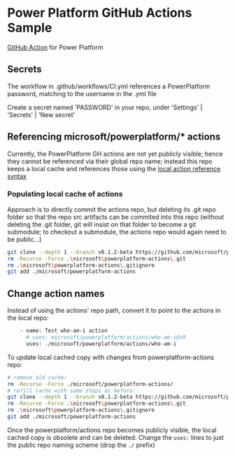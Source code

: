 # Power Platform GitHub Actions Sample

[GitHub Action](https://help.github.com/en/actions) for Power Platform

## Secrets

The workflow in .github/workflows/CI.yml references a PowerPlatform password, matching to the username in the .yml file

Create a secret named 'PASSWORD' in your repo, under 'Settings' | 'Secrets' | 'New secret'

## Referencing microsoft/powerplatform/* actions

Currently, the PowerPlatform GH actions are not yet publicly visible; hence they cannot be referenced via their global
repo name; instead this repo keeps a local cache and references those using the [local action reference syntax](https://docs.github.com/en/actions/reference/workflow-syntax-for-github-actions#example-using-action-in-the-same-repository-as-the-workflow)

### Populating local cache of actions

Approach is to directly commit the actions repo, but deleting its .git repo folder so that the repo src artifacts can be commited into this repo
(without deleting the .git folder, git will insist on that folder to become a git submodule; to checkout a submodule, the actions repo would again need to be public...)

```bash
git clone --depth 1 --branch v0.1.2-beta https://github.com/microsoft/powerplatform-actions.git ./microsoft/powerplatform-actions
rm -Recurse -Force .\microsoft\powerplatform-actions\.git
rm .\microsoft\powerplatform-actions\.gitignore
git add ./microsoft/powerplatform-actions
```

## Change action names

Instead of using the actions' repo path, convert it to point to the actions in the local repo:

```bash
    - name: Test who-am-i action
      # uses: microsoft/powerplatform/actions/who-am-i@v0
      uses: ./microsoft/powerplatform/actions/who-am-i
```

To update local cached copy with changes from powerplatform-actions repo:

```bash
# remove old cache:
rm -Recurse -Force ./microsoft/powerplatform-actions/
# refill cache with same steps as before:
git clone --depth 1 --branch v0.1.2-beta https://github.com/microsoft/powerplatform-actions.git ./microsoft/powerplatform-actions
rm -Recurse -Force .\microsoft\powerplatform-actions\.git
rm .\microsoft\powerplatform-actions\.gitignore
git add ./microsoft/powerplatform-actions
```

Once the powerplatform/actions repo becomes publicly visible, the local cached copy is obsolete and can be deleted.
Change the ```uses:``` lines to just the public repo naming scheme (drop the ```./``` prefix)

